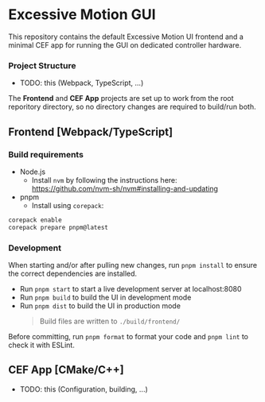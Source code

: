 # Excessive Motion GUI

This repository contains the default Excessive Motion UI frontend and a minimal CEF app for running the GUI on dedicated controller hardware.

### Project Structure

- TODO: this (Webpack, TypeScript, ...)

The **Frontend** and **CEF App** projects are set up to work from the root reporitory directory, so no directory changes are required to build/run both.

## Frontend [Webpack/TypeScript]

### Build requirements

- Node.js
  - Install `nvm` by following the instructions here: https://github.com/nvm-sh/nvm#installing-and-updating
- pnpm
  - Install using `corepack`:

```sh
corepack enable
corepack prepare pnpm@latest
```

### Development

When starting and/or after pulling new changes, run `pnpm install` to ensure the correct dependencies are installed.

- Run `pnpm start` to start a live development server at localhost:8080
- Run `pnpm build` to build the UI in development mode
- Run `pnpm dist` to build the UI in production mode
  > Build files are written to `./build/frontend/`

Before committing, run `pnpm format` to format your code and `pnpm lint` to check it with ESLint.

## CEF App [CMake/C++]

- TODO: this (Configuration, building, ...)
